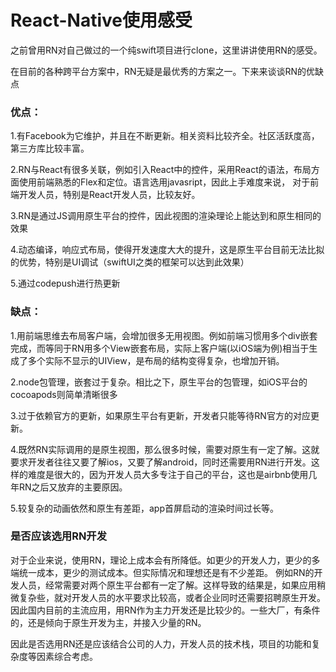 # React-Native使用感受

之前曾用RN对自己做过的一个纯swift项目进行clone，这里讲讲使用RN的感受。

在目前的各种跨平台方案中，RN无疑是最优秀的方案之一。下来来谈谈RN的优缺点

### 优点：

1.有Facebook为它维护，并且在不断更新。相关资料比较齐全。社区活跃度高，第三方库比较丰富。

2.RN与React有很多关联，例如引入React中的控件，采用React的语法，布局方面使用前端熟悉的Flex和定位。语言选用javasript，因此上手难度来说， 对于前端开发人员，特别是React开发人员，比较友好。

3.RN是通过JS调用原生平台的控件，因此视图的渲染理论上能达到和原生相同的效果

4.动态编译，响应式布局，使得开发速度大大的提升，这是原生平台目前无法比拟的优势，特别是UI调试（swiftUI之类的框架可以达到此效果）

5.通过codepush进行热更新

### 缺点：

1.用前端思维去布局客户端，会增加很多无用视图。例如前端习惯用多个div嵌套完成，而等同于RN用多个View嵌套布局，实际上客户端(以iOS端为例)相当于生成了多个实际不显示的UIView，是布局的结构变得复杂，也增加开销。

2.node包管理，嵌套过于复杂。相比之下，原生平台的包管理，如iOS平台的cocoapods则简单清晰很多

3.过于依赖官方的更新，如果原生平台有更新，开发者只能等待RN官方的对应更新。

4.既然RN实际调用的是原生视图，那么很多时候，需要对原生有一定了解。这就要求开发者往往又要了解ios，又要了解android，同时还需要用RN进行开发。这样的难度是很大的，因为开发人员大多专注于自己的平台，这也是airbnb使用几年RN之后又放弃的主要原因。

5.较复杂的动画依然和原生有差距，app首屏启动的渲染时间过长等。

### 是否应该选用RN开发

对于企业来说，使用RN，理论上成本会有所降低。如更少的开发人力，更少的多端统一成本，更少的测试成本。但实际情况和理想还是有不少差距。 例如RN的开发人员，经常需要对两个原生平台都有一定了解。这样导致的结果是，如果应用稍微复杂些，就对开发人员的水平要求比较高，或者企业同时还需要招聘原生开发。因此国内目前的主流应用，用RN作为主力开发还是比较少的。一些大厂，有条件的，还是倾向于原生开发为主，并接入少量的RN。

因此是否选用RN还是应该结合公司的人力，开发人员的技术栈，项目的功能和复杂度等因素综合考虑。

